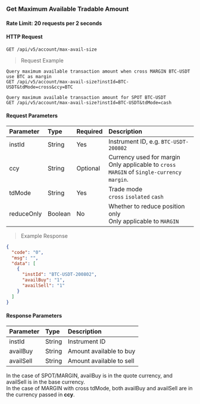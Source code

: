 ### Get Maximum Available Tradable Amount

#### Rate Limit: 20 requests per 2 seconds

#### HTTP Request

`GET /api/v5/account/max-avail-size`

> Request Example

```wiki
Query maximum available transaction amount when cross MARGIN BTC-USDT use BTC as margin
GET /api/v5/account/max-avail-size?instId=BTC-USDT&tdMode=cross&ccy=BTC

Query maximum available transaction amount for SPOT BTC-USDT
GET /api/v5/account/max-avail-size?instId=BTC-USDT&tdMode=cash

```

#### Request Parameters

| **Parameter** | **Type** | Required | Description                                                                                   |
| :------------ | :------- | :------- | :-------------------------------------------------------------------------------------------- |
| instId        | String   | Yes      | Instrument ID, e.g. `BTC-USDT-200802`                                                         |
| ccy           | String   | Optional | Currency used for margin<br/>Only applicable to `cross` `MARGIN` of `Single-currency margin`. |
| tdMode        | String   | Yes      | Trade mode<br>`cross` `isolated` `cash`                                                       |
| reduceOnly    | Boolean  | No       | Whether to reduce position only<br />Only applicable to `MARGIN`                              |

> Example Response

```json
{
  "code": "0",
  "msg": "",
  "data": [
    {
      "instId": "BTC-USDT-200802",
      "availBuy": "1",
      "availSell": "1"
    }
  ]
}
```

#### Response Parameters

| **Parameter** | **Type** | **Description**          |
| :------------ | :------- | :----------------------- |
| instId        | String   | Instrument ID            |
| availBuy      | String   | Amount available to buy  |
| availSell     | String   | Amount available to sell |

<aside class="notice">
In the case of SPOT/MARGIN, availBuy is in the quote currency, and availSell is in the base currency.<br/>
In the case of MARGIN with cross tdMode, both availBuy and availSell are in the currency passed in <strong>ccy</strong>.
</aside>
